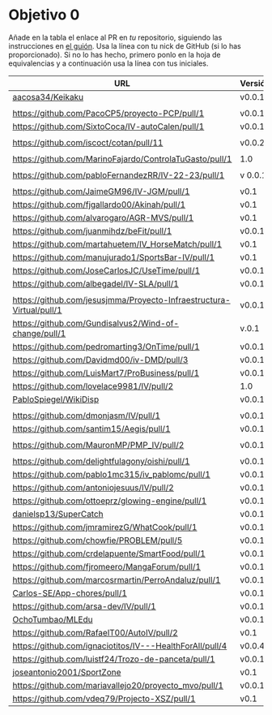 # Objetivo 0

 Añade en la tabla el enlace al PR en *tu* repositorio, siguiendo las
instrucciones en [el guión](https://jj.github.io/IV/proyectos/objetivo-0). Usa
la línea con tu nick de GitHub (si lo has proporcionado). Si no lo has hecho,
primero ponlo en la hoja de equivalencias y a continuación usa la línea con tus
							  iniciales.

| URL                                        | Versión | Alcanzado |
|--------------------------------------------|---------|-----------|
| [aacosa34/Keikaku](https://github.com/aacosa34/Keikaku/pull/1) | v0.0.1 | ✓ |
| <!-- Enlace de ArturoAcf --> | | |
| https://github.com/PacoCP5/proyecto-PCP/pull/1 | v0.0.1 | ✓ |
| https://github.com/SixtoCoca/IV-autoCalen/pull/1 | v0.0.1 | |
| <!-- Enlace de C V C --> | | |
| https://github.com/iscoct/cotan/pull/11 | v0.0.2 | ✓ |
| <!-- Enlace de D H J M --> | | |
| https://github.com/MarinoFajardo/ControlaTuGasto/pull/1 | 1.0 |  ✓ |
| <!-- Enlace de F V J A --> | | |
| https://github.com/pabloFernandezRR/IV-22-23/pull/1 |v 0.0.1 | |
| <!-- Enlace de F A D --> | | |
| https://github.com/JaimeGM96/IV-JGM/pull/1 | v0.1 | ✓ |
| https://github.com/fjgallardo00/Akinah/pull/1 | v0.1 | ✓ |
| https://github.com/alvarogaro/AGR-MVS/pull/1 |v0.1| ✓ |
| https://github.com/juanmihdz/beFit/pull/1 |v0.0.1 | |
| https://github.com/martahuetem/IV_HorseMatch/pull/1 |v0.1| ✓ |
| https://github.com/manujurado1/SportsBar-IV/pull/1 |v0.1 | |
| https://github.com/JoseCarlosJC/UseTime/pull/1 | v0.0.1 | |
| https://github.com/albegadel/IV-SLA/pull/1 | v0.0.1|  ✓|
| <!-- Enlace de adrianlc3 --> | | |
| https://github.com/jesusjmma/Proyecto-Infraestructura-Virtual/pull/1 | v0.0.1 | ✓ |
|  https://github.com/Gundisalvus2/Wind-of-change/pull/1 |v.0.1| ✓ |
| https://github.com/pedromarting3/OnTime/pull/1 | v0.0.1 | ✓ |
| https://github.com/Davidmd00/iv-DMD/pull/3 | v0.0.1 | |
| https://github.com/LuisMart7/ProBusiness/pull/1 | v0.0.1 | |
| https://github.com/lovelace9981/IV/pull/2 | 1.0 |  ✓ |
| [PabloSpiegel/WikiDisp](https://github.com/PabloSpiegel/WikiDisp/pull/1) | v0.0.1 | ✓ |
| <!-- Enlace de M M J M --> | | |
| https://github.com/dmonjasm/IV/pull/1 | v0.0.1 | ✓ |
| https://github.com/santim15/Aegis/pull/1 | v0.0.1 | |
| <!-- Enlace de M P I --> | | |
| https://github.com/MauronMP/PMP_IV/pull/2 | v0.0.1 | ✓ |
| <!-- Enlace de amogue73 --> | | |
| https://github.com/delightfulagony/oishi/pull/1 | v0.0.1 | ✓ |
| https://github.com/pablo1mc315/iv_pablomc/pull/1 | v0.0.1 | ✓ |
| https://github.com/antoniojesuus/IV/pull/2 | v0.0.1 | |
| https://github.com/ottoeprz/glowing-engine/pull/1 | v0.0.1 | |
| [danielsp13/SuperCatch](https://github.com/danielsp13/SuperCatch/pull/1) | v0.0.1 | ✓ |
| https://github.com/jmramirezG/WhatCook/pull/1 | v0.0.1 | ✓ |
| https://github.com/chowfie/PROBLEM/pull/5 | v0.0.1 |  ✓ |
| https://github.com/crdelapuente/SmartFood/pull/1 | v0.0.1 | |
| https://github.com/fjromeero/MangaForum/pull/1 | v0.0.1 |  ✓ |
| https://github.com/marcosrmartin/PerroAndaluz/pull/1 |v0.0.1 | ✓  |
| [Carlos-SE/App-chores/pull/1](https://github.com/Carlos-SE/App-chores/pull/1) | v0.0.1 |✓  |
| https://github.com/arsa-dev/IV/pull/1 | v0.0.1 | ✓ |
| [OchoTumbao/MLEdu](https://github.com/OchoTumbao/MLEdu/pull/1) | v0.0.1 | |
| https://github.com/RafaelT00/AutoIV/pull/2 | v0.1 |  ✓ |
| https://github.com/ignaciotitos/IV---HealthForAll/pull/4 | v0.0.4 | ✓ |
| https://github.com/luistf24/Trozo-de-panceta/pull/1 | v0.0.1 | ✓  |
| [joseantonio2001/SportZone](https://github.com/joseantonio2001/SportZone/pull/1) | v0.1 | ✓ |
| https://github.com/mariavallejo20/proyecto_mvo/pull/1 | v0.0.1 |✓ |
| https://github.com/vdeq79/Projecto-XSZ/pull/1 | v0.1 | ✓ |
